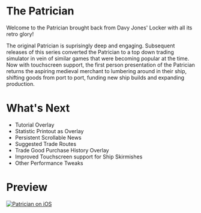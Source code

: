 The Patrician
======

Welcome to the Patrician brought back from Davy Jones' Locker with all its retro glory!  

The original Patrician is suprisingly deep and engaging.  Subsequent releases of this series converted the Patrician to a top down trading simulator in vein of similar games that were becoming popular at the time.  Now with touchscreen support, the first person presentation of the Patrician returns the aspiring medieval merchant to lumbering around in their ship, shifting goods from port to port, funding new ship builds and expanding production.

What's Next
======
* Tutorial Overlay
* Statistic Printout as Overlay
* Persistent Scrollable News
* Suggested Trade Routes
* Trade Good Purchase History Overlay
* Improved Touchscreen support for Ship Skirmishes
* Other Performance Tweaks

Preview
======
[![Patrician on iOS](https://img.youtube.com/vi/swHzw9H_T_4/0.jpg)](https://www.youtube.com/watch?v=swHzw9H_T_4)
